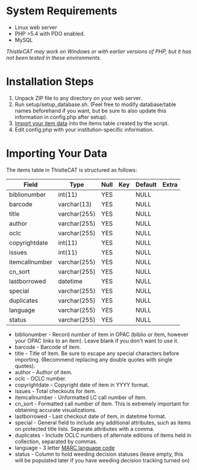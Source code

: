 # System Requirements
* Linux web server
* PHP >5.4 with PDO enabled.
* MySQL

*ThistleCAT may work on Windows or with earlier versions of PHP, but it has not been tested in these environments.*


# Installation Steps
1. Unpack ZIP file to any directory on your web server.
2. Run setup/setup_database.sh. (Feel free to modify database/table names beforehand if you want, but be sure to also update this information in config.php after setup).
3. [Import your item data](#importing-your-data) into the items table created by the script.
4. Edit config.php with your institution-specific information.


# Importing Your Data

The items table in ThistleCAT is structured as follows:

| Field          | Type         | Null | Key | Default | Extra |
|----------------|--------------|------|-----|---------|-------|
| biblionumber   | int(11)      | YES  |     | NULL    |       |
| barcode        | varchar(13)  | YES  |     | NULL    |       |
| title          | varchar(255) | YES  |     | NULL    |       |
| author         | varchar(255) | YES  |     | NULL    |       |
| oclc           | varchar(255) | YES  |     | NULL    |       |
| copyrightdate  | int(11)      | YES  |     | NULL    |       |
| issues         | int(11)      | YES  |     | NULL    |       |
| itemcallnumber | varchar(255) | YES  |     | NULL    |       |
| cn_sort        | varchar(255) | YES  |     | NULL    |       |
| lastborrowed   | datetime     | YES  |     | NULL    |       |
| special        | varchar(255) | YES  |     | NULL    |       |
| duplicates     | varchar(255) | YES  |     | NULL    |       |
| language       | varchar(255) | YES  |     | NULL    |       |
| status         | varchar(255) | YES  |     | NULL    |       |


* biblionumber - Record number of item in OPAC (biblio or item, however your OPAC links to an item). Leave blank if you don't want to use it.
* barcode - Barcode of item.
* title - Title of item. Be sure to escape any special characters before importing. (Recommend replacing any double quotes with single quotes).
* author - Author of item. 
* oclc - OCLC number. 
* copyrightdate - Copyright date of item in YYYY format.
* issues - Total checkouts for item.
* itemcallnumber - Unformatted LC call number of item.
* cn_sort - Formatted call number of item. This is extremely important for obtaining accurate visualizations.
* lastborrowed - Last checkout date of item, in datetime format.
* special - General field to include any additional attributes, such as items on protected title lists. Separate attributes with a comma.
* duplicates - Include OCLC numbers of alternate editions of items held in collection, separated by commas. 
* language - 3 letter [MARC language code](http://www.loc.gov/marc/languages/language_code.html)
* status - Column to hold weeding decision statuses (leave empty, this will be populated later if you have weeding decision tracking turned on)
